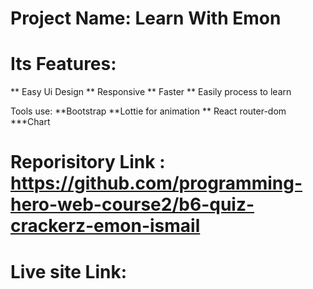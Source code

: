 
  # Project Name: Learn With Emon





# Its Features:

**  Easy Ui Design
** Responsive
** Faster
** Easily process to learn


Tools use:
**Bootstrap
**Lottie for animation
** React router-dom
***Chart

# Reporisitory Link : https://github.com/programming-hero-web-course2/b6-quiz-crackerz-emon-ismail

# Live site Link: 








